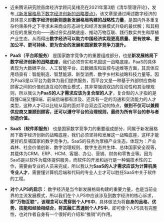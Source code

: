 - 近来腾讯研究院首席经济学顾问吴绪亮在2021年第3期《清华管理评论》，发布[《新发展格局下数字经济创新的战略要点》](https://mp.weixin.qq.com/s/C0QoSuHfAuBNxMO7GWTO1Q)，该文章是通过阐述数字经济的具体意义即**数字经济创新则是新发展格局构建的战略性力量**，是国内外多重复杂约束条件之下寻求未来商业形态进化和经济发展模式升级的最优解；和其相对应的发展方向——通过夯实战略底座、推动万物互联、践行数实共生和厚植产业生态，从而得出**数字经济可以助力中国经济实现更高质量、更有效率、更加公平、更可持续、更为安全的发展和国家数字竞争力提升。**
- **PaaS（平台即服务）** 是国家数字竞争力的重要组成部分，也是**新发展格局下数字经济创新的战略底座**，我们必须夯实和巩固这一战略底座。PaaS的具体表现为大数据平台、人工智能平台、云数据库和监控与运维等方面，其具体应用场景有：智能制造、智慧能源、新型消费、数字乡村和战略科技力量等。因为PaaS是以平台为载体为我们提供服务，而平台又是一种基于外部供应商和顾客之间的价值创造互动的商业模式，其非常强调双边的互动性和其治理规则，所以我认为**PaaS的人才需求应该为复合型的人才**，复合型的人才指的是既懂C端又懂B端、前端后端都有涉及、还具有一定的沟通和交流能力的人才类型，这种人才可以比较从容的面对平台双边互动的特点，**做到不仅可以兼顾供应商又兼顾到顾客，还可以遵守平台的治理规则，最终为所有平台的参与者创造价值。**

- **SaaS（软件即服务）** 也是国家数字竞争力的重要组成部分，同属于新发展格局下数字经济创新的战略底座，我们必须坚持和发展这一战略底座，这样才能更好的反哺国家的数字竞争力。SaaS的任务为厚植产业生态，体现为：产业森林、社会价值创新、数字治理规则、数字生态共生体、总体国家安全观等，其载体为CRM、ERP、HCM、客服、办公、营销、财务和零售业等。因为SaaS是以软件为载体提供服务，而软件的开发和运行是一种偏技术性的工作，需要由专业的人员来完成，所以我认为**SaaS的人才需求应该为计算机类专业人才**，需要懂计算机后端和代码的专业人士才可以胜任SaaS中关于软件的工程。

- **对个人PS的启示：** 数字经济是当今新发展格局构建的重要力量，也是当前业界的主流发展模式，所以我们在个人PS中应该涉及到数字经济的核心诉求，**即“万物互联”，该理念可以贯穿到个人PS中**，具体做法为将**自身的品格、优势、技能和经验相结合，将其融汇贯通到个人PS中**，即可使个人PS具有完整性，也对作者自身有一个很好的介绍和“推销”的作用。